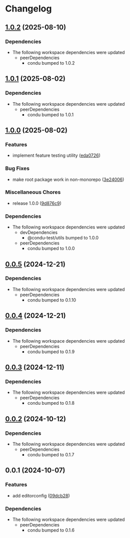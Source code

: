 # Changelog

## [1.0.2](https://github.com/niieani/condu/compare/@condu-feature/editorconfig@1.0.1...@condu-feature/editorconfig@1.0.2) (2025-08-10)


### Dependencies

* The following workspace dependencies were updated
  * peerDependencies
    * condu bumped to 1.0.2

## [1.0.1](https://github.com/niieani/condu/compare/@condu-feature/editorconfig@1.0.0...@condu-feature/editorconfig@1.0.1) (2025-08-02)


### Dependencies

* The following workspace dependencies were updated
  * peerDependencies
    * condu bumped to 1.0.1

## [1.0.0](https://github.com/niieani/condu/compare/@condu-feature/editorconfig@0.0.5...@condu-feature/editorconfig@1.0.0) (2025-08-02)


### Features

* implement feature testing utility ([eda0726](https://github.com/niieani/condu/commit/eda072696fe04953c9e01d8689962dd6df1f4657))


### Bug Fixes

* make root package work in non-monorepo ([3e24006](https://github.com/niieani/condu/commit/3e24006536c427eeaecdbc452a045f83e165816e))


### Miscellaneous Chores

* release 1.0.0 ([9d876c9](https://github.com/niieani/condu/commit/9d876c9fba8dbc305ac5be25e6f4fda47d6400b9))


### Dependencies

* The following workspace dependencies were updated
  * devDependencies
    * @condu-test/utils bumped to 1.0.0
  * peerDependencies
    * condu bumped to 1.0.0

## [0.0.5](https://github.com/niieani/condu/compare/@condu-feature/editorconfig@0.0.4...@condu-feature/editorconfig@0.0.5) (2024-12-21)


### Dependencies

* The following workspace dependencies were updated
  * peerDependencies
    * condu bumped to 0.1.10

## [0.0.4](https://github.com/niieani/condu/compare/@condu-feature/editorconfig@0.0.3...@condu-feature/editorconfig@0.0.4) (2024-12-21)


### Dependencies

* The following workspace dependencies were updated
  * peerDependencies
    * condu bumped to 0.1.9

## [0.0.3](https://github.com/niieani/condu/compare/@condu-feature/editorconfig@0.0.2...@condu-feature/editorconfig@0.0.3) (2024-12-11)


### Dependencies

* The following workspace dependencies were updated
  * peerDependencies
    * condu bumped to 0.1.8

## [0.0.2](https://github.com/niieani/condu/compare/@condu-feature/editorconfig@0.0.1...@condu-feature/editorconfig@0.0.2) (2024-10-12)


### Dependencies

* The following workspace dependencies were updated
  * peerDependencies
    * condu bumped to 0.1.7

## 0.0.1 (2024-10-07)


### Features

* add editorconfig ([09dcb28](https://github.com/niieani/condu/commit/09dcb2803c63aa649fea758adbdd86cdd1b1ee58))


### Dependencies

* The following workspace dependencies were updated
  * peerDependencies
    * condu bumped to 0.1.6
